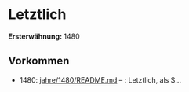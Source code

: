 # Letztlich

**Ersterwähnung:** 1480

## Vorkommen
- 1480: [jahre/1480/README.md](../jahre/1480/README.md) – :
Letztlich, als S...
